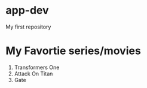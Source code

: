 # app-dev
My first repository
# My Favortie series/movies
1. Transformers One
2. Attack On Titan
3. Gate
